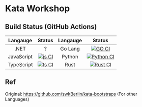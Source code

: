 # Kata Workshop

## Build Status (GitHub Actions)

|    Langauge   | Status |  Langauge  | Status |
|:----------:|:------:|:-------:|:------:|
| .NET       | ?      | Go Lang | [![GO CI](https://github.com/dotnetthailand/kata-workshop/actions/workflows/go.yml/badge.svg)](https://github.com/dotnetthailand/kata-workshop/actions/workflows/go.yml)      |
| JavaScript | [![js CI](https://github.com/dotnetthailand/kata-workshop/actions/workflows/js.yml/badge.svg)](https://github.com/dotnetthailand/kata-workshop/actions/workflows/js.yml)      | Python  | [![Python CI](https://github.com/dotnetthailand/kata-workshop/actions/workflows/python.yml/badge.svg)](https://github.com/dotnetthailand/kata-workshop/actions/workflows/python.yml)      |
| TypeScript | [![ts CI](https://github.com/dotnetthailand/kata-workshop/actions/workflows/ts.yml/badge.svg)](https://github.com/dotnetthailand/kata-workshop/actions/workflows/ts.yml)      | Rust    | [![Rust CI](https://github.com/dotnetthailand/kata-workshop/actions/workflows/rust.yml/badge.svg)](https://github.com/dotnetthailand/kata-workshop/actions/workflows/rust.yml)      |

## Ref

Original: https://github.com/swkBerlin/kata-bootstraps (For other Languages)

[rust-ci-badge]: https://github.com/dotnetthailand/kata-workshop/actions/workflows/rust.yml/badge.svg
